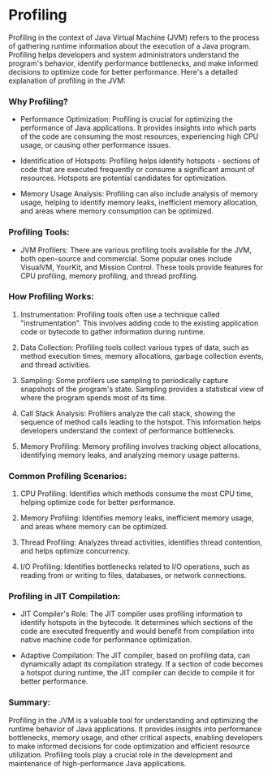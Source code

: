 # Profiling

Profiling in the context of Java Virtual Machine (JVM) refers to the process of gathering
runtime information about the execution of a Java program. Profiling helps developers and
system administrators understand the program's behavior, identify performance bottlenecks, and
make informed decisions to optimize code for better performance. Here's a detailed explanation
of profiling in the JVM:

### Why Profiling?

- Performance Optimization:
Profiling is crucial for optimizing the performance of Java applications. It provides insights
into which parts of the code are consuming the most resources, experiencing high CPU usage, or
causing other performance issues.

- Identification of Hotspots:
Profiling helps identify hotspots - sections of code that are executed frequently or consume
a significant amount of resources. Hotspots are potential candidates for optimization.

- Memory Usage Analysis:
Profiling can also include analysis of memory usage, helping to identify memory leaks,
inefficient memory allocation, and areas where memory consumption can be optimized.

### Profiling Tools:

- JVM Profilers:
There are various profiling tools available for the JVM, both open-source and commercial. Some
popular ones include VisualVM, YourKit, and Mission Control. These tools provide features for
CPU profiling, memory profiling, and thread profiling.

### How Profiling Works:

1. Instrumentation:
Profiling tools often use a technique called "instrumentation". This involves adding code to
the existing application code or bytecode to gather information during runtime.

2. Data Collection:
Profiling tools collect various types of data, such as method execution times, memory
allocations, garbage collection events, and thread activities.

3. Sampling:
Some profilers use sampling to periodically capture snapshots of the program's state. Sampling
provides a statistical view of where the program spends most of its time.

4. Call Stack Analysis:
Profilers analyze the call stack, showing the sequence of method calls leading to the hotspot.
This information helps developers understand the context of performance bottlenecks.

5. Memory Profiling:
Memory profiling involves tracking object allocations, identifying memory leaks, and analyzing
memory usage patterns.

### Common Profiling Scenarios:

1. CPU Profiling:
Identifies which methods consume the most CPU time, helping optimize code for better
performance.

2. Memory Profiling:
Identifies memory leaks, inefficient memory usage, and areas where memory can be optimized.

3. Thread Profiling:
Analyzes thread activities, identifies thread contention, and helps optimize concurrency.

4. I/O Profiling:
Identifies bottlenecks related to I/O operations, such as reading from or writing to files,
databases, or network connections.

### Profiling in JIT Compilation:

- JIT Compiler's Role:
The JIT compiler uses profiling information to identify hotspots in the bytecode. It
determines which sections of the code are executed frequently and would benefit from
compilation into native machine code for performance optimization.

- Adaptive Compilation:
The JIT compiler, based on profiling data, can dynamically adapt its compilation strategy. If
a section of code becomes a hotspot during runtime, the JIT compiler can decide to compile it
for better performance.

### Summary:

Profiling in the JVM is a valuable tool for understanding and optimizing the runtime behavior
of Java applications. It provides insights into performance bottlenecks, memory usage, and
other critical aspects, enabling developers to make informed decisions for code optimization
and efficient resource utilization. Profiling tools play a crucial role in the development
and maintenance of high-performance Java applications.
